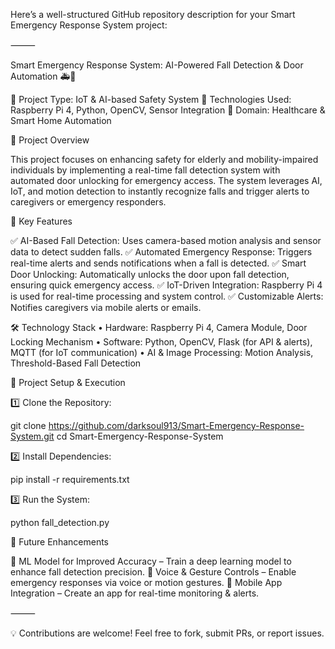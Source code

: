 Here’s a well-structured GitHub repository description for your Smart Emergency Response System project:

⸻

Smart Emergency Response System: AI-Powered Fall Detection & Door Automation 🚑🔐

🔹 Project Type: IoT & AI-based Safety System
🔹 Technologies Used: Raspberry Pi 4, Python, OpenCV, Sensor Integration
🔹 Domain: Healthcare & Smart Home Automation

📌 Project Overview

This project focuses on enhancing safety for elderly and mobility-impaired individuals by implementing a real-time fall detection system with automated door unlocking for emergency access. The system leverages AI, IoT, and motion detection to instantly recognize falls and trigger alerts to caregivers or emergency responders.

🚀 Key Features

✅ AI-Based Fall Detection: Uses camera-based motion analysis and sensor data to detect sudden falls.
✅ Automated Emergency Response: Triggers real-time alerts and sends notifications when a fall is detected.
✅ Smart Door Unlocking: Automatically unlocks the door upon fall detection, ensuring quick emergency access.
✅ IoT-Driven Integration: Raspberry Pi 4 is used for real-time processing and system control.
✅ Customizable Alerts: Notifies caregivers via mobile alerts or emails.

🛠 Technology Stack
	•	Hardware: Raspberry Pi 4, Camera Module, Door Locking Mechanism
	•	Software: Python, OpenCV, Flask (for API & alerts), MQTT (for IoT communication)
	•	AI & Image Processing: Motion Analysis, Threshold-Based Fall Detection

📜 Project Setup & Execution

1️⃣ Clone the Repository:

git clone https://github.com/darksoul913/Smart-Emergency-Response-System.git
cd Smart-Emergency-Response-System

2️⃣ Install Dependencies:

pip install -r requirements.txt

3️⃣ Run the System:

python fall_detection.py

🎯 Future Enhancements

🚀 ML Model for Improved Accuracy – Train a deep learning model to enhance fall detection precision.
🚀 Voice & Gesture Controls – Enable emergency responses via voice or motion gestures.
🚀 Mobile App Integration – Create an app for real-time monitoring & alerts.

⸻

💡 Contributions are welcome! Feel free to fork, submit PRs, or report issues.
